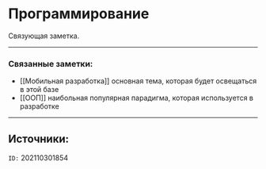 # Программирование

Связующая заметка.

---
### Связанные заметки:
- [[Мобильная разработка]] основная тема, которая будет освещаться в этой базе
- [[ООП]] наибольная популярная парадигма, которая используется в разработке 

---
**Источники**: 
- 

`ID:` 202110301854